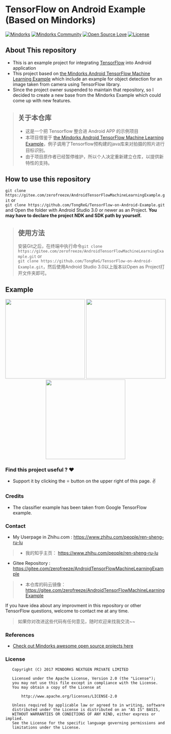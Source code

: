 # TensorFlow on Android Example (Based on Mindorks)
[![Mindorks](https://img.shields.io/badge/mindorks-opensource-blue.svg)](https://mindorks.com/open-source-projects)
[![Mindorks Community](https://img.shields.io/badge/join-community-blue.svg)](https://mindorks.com/join-community)
[![Open Source Love](https://badges.frapsoft.com/os/v1/open-source.svg?v=102)](https://opensource.org/licenses/Apache-2.0)
[![License](https://img.shields.io/badge/license-Apache%202.0-blue.svg)](https://github.com/amitshekhariitbhu/AndroidTensorFlowMachineLearningExample/blob/master/LICENSE)


## About This repository
* This is an example project for integrating [TensorFlow](https://github.com/tensorflow/tensorflow) into Android application
* This project based on [the Mindorks Android TensorFlow Machine Learning Example](https://github.com/MindorksOpenSource/AndroidTensorFlowMachineLearningExample) which include an example for object detection for an image taken from camera using TensorFlow library.
* Since the project owner suspended to maintain that repository, so I decided to create a new base from the Mindorks Example which could come up with new features.

> ## 关于本仓库
> * 这是一个把 Tensorflow 整合进 Android APP 的示例项目
> * 本项目借鉴于 [the Mindorks Android TensorFlow Machine Learning Example](https://github.com/MindorksOpenSource/AndroidTensorFlowMachineLearningExample)，例子调用了Tensorflow预构建的java库来对拍摄的照片进行目标识别。
> *  由于项目原作者已经暂停维护，所以个人决定重新建立仓库，以提供新特性的支持。


## How to use this repository
`git clone https://gitee.com/zerofreeze/AndroidTensorFlowMachineLearningExample.git` or <br/>
`git clone https://github.com/TongReG/TensorFlow-on-Android-Example.git` and Open the folder with Android Studio 3.0 or newer as an Project.
**You may have to declare the project NDK and SDK path by yourself.**

> ## 使用方法
> 安装Git之后，在终端中执行命令`git clone https://gitee.com/zerofreeze/AndroidTensorFlowMachineLearningExample.git` or <br/>
`git clone https://github.com/TongReG/TensorFlow-on-Android-Example.git`，然后使用Android Studio 3.0以上版本以Open as Project打开文件夹即可。


## Example
<p align="center">
  <img src="https://raw.githubusercontent.com/MindorksOpenSource/AndroidTensorFlowMachineLearningExample/master/assets/keyboard_example.png" width="250">
  <img src="https://raw.githubusercontent.com/MindorksOpenSource/AndroidTensorFlowMachineLearningExample/master/assets/pen_example.png" width="250">
  <img src="https://raw.githubusercontent.com/MindorksOpenSource/AndroidTensorFlowMachineLearningExample/master/assets/wallet_example.png" width="250">
</p>


### Find this project useful ? :heart:
* Support it by clicking the :star: button on the upper right of this page. :v:

### Credits
* The classifier example has been taken from Google TensorFlow example.

### Contact
* My Userpage in Zhihu.com :  <https://www.zhihu.com/people/ren-sheng-ru-lu>
> * 我的知乎主页： <https://www.zhihu.com/people/ren-sheng-ru-lu>

* Gitee Repository :  <https://gitee.com/zerofreeze/AndroidTensorFlowMachineLearningExample>
> * 本仓库的码云镜像：<https://gitee.com/zerofreeze/AndroidTensorFlowMachineLearningExample>

If you have idea about any improvment in this repository or other TensorFlow questions, welcome to contact me at any time.
> 如果你对改进这些代码有任何意见，随时欢迎来找我交流~~

### References
* [Check out Mindorks awesome open source projects here](https://mindorks.com/open-source-projects)

### License
```
   Copyright (C) 2017 MINDORKS NEXTGEN PRIVATE LIMITED

   Licensed under the Apache License, Version 2.0 (the "License");
   you may not use this file except in compliance with the License.
   You may obtain a copy of the License at

       http://www.apache.org/licenses/LICENSE-2.0

   Unless required by applicable law or agreed to in writing, software
   distributed under the License is distributed on an "AS IS" BASIS,
   WITHOUT WARRANTIES OR CONDITIONS OF ANY KIND, either express or implied.
   See the License for the specific language governing permissions and
   limitations under the License.
```
